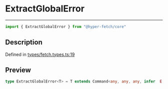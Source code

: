 

# ExtractGlobalError

<div class="api-docs__separator" data-reactroot="">

---

</div><div class="api-docs__import" data-reactroot="">

```ts
import { ExtractGlobalError } from "@hyper-fetch/core"
```

</div><div class="api-docs__section">

## Description

</div><div class="api-docs__description"><span class="api-docs__do-not-parse">



</span></div><p class="api-docs__definition">

Defined in [types/fetch.types.ts:19](https://github.com/BetterTyped/hyper-fetch/blob/c746dc1f/packages/core/src/types/fetch.types.ts#L19)

</p><div class="api-docs__section">

## Preview

</div><div class="api-docs__preview type single">

```ts
type ExtractGlobalError<T> = T extends Command<any, any, any, infer  E, any, any, any, any, any, any> ? E : never;
```

</div>